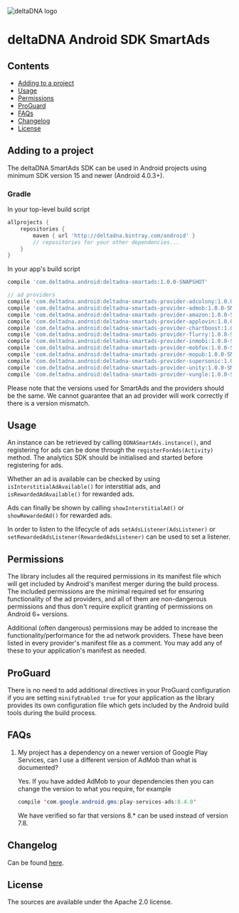 ![deltaDNA logo](https://deltadna.com/wp-content/uploads/2015/06/deltadna_www@1x.png)

# deltaDNA Android SDK SmartAds

## Contents
* [Adding to a project](#adding-to-a-project)
* [Usage](#usage)
* [Permissions](#permissions)
* [ProGuard](#proguard)
* [FAQs](#faqs)
* [Changelog](#changelog)
* [License](#license)

## Adding to a project
The deltaDNA SmartAds SDK can be used in Android projects using minimum
SDK version 15 and newer (Android 4.0.3+).

### Gradle
In your top-level build script
```groovy
allprojects {
    repositories {
        maven { url 'http://deltadna.bintray.com/android' }
        // repositories for your other dependencies...
    }
}
```
In your app's build script
```groovy
compile 'com.deltadna.android:deltadna-smartads:1.0.0-SNAPSHOT'

// ad providers
compile 'com.deltadna.android:deltadna-smartads-provider-adcolony:1.0.0-SNAPSHOT'
compile 'com.deltadna.android:deltadna-smartads-provider-admob:1.0.0-SNAPSHOT'
compile 'com.deltadna.android:deltadna-smartads-provider-amazon:1.0.0-SNAPSHOT'
compile 'com.deltadna.android:deltadna-smartads-provider-applovin:1.0.0-SNAPSHOT'
compile 'com.deltadna.android:deltadna-smartads-provider-chartboost:1.0.0-SNAPSHOT'
compile 'com.deltadna.android:deltadna-smartads-provider-flurry:1.0.0-SNAPSHOT'
compile 'com.deltadna.android:deltadna-smartads-provider-inmobi:1.0.0-SNAPSHOT'
compile 'com.deltadna.android:deltadna-smartads-provider-mobfox:1.0.0-SNAPSHOT'
compile 'com.deltadna.android:deltadna-smartads-provider-mopub:1.0.0-SNAPSHOT'
compile 'com.deltadna.android:deltadna-smartads-provider-supersonic:1.0.0-SNAPSHOT'
compile 'com.deltadna.android:deltadna-smartads-provider-unity:1.0.0-SNAPSHOT'
compile 'com.deltadna.android:deltadna-smartads-provider-vungle:1.0.0-SNAPSHOT'
```

Please note that the versions used for SmartAds and the providers should
be the same. We cannot guarantee that an ad provider will work correctly
if there is a version mismatch.

## Usage
An instance can be retrieved by calling `DDNASmartAds.instance()`, and
registering for ads can be done through the `registerForAds(Activity)`
method. The analytics SDK should be initialised and started before
registering for ads.

Whether an ad is available can be checked by using
`isInterstitialAdAvailable()` for interstitial ads, and
`isRewardedAdAvailable()` for rewarded ads.

Ads can finally be shown by calling `showInterstitialAd()` or
`showRewardedAd()` for rewarded ads.

In order to listen to the lifecycle of ads `setAdsListener(AdsListener)`
or `setRewardedAdsListener(RewardedAdsListener)` can be used to set a
listener.

## Permissions
The library includes all the required permissions in its manifest file
which will get included by Android's manifest merger during the build
process. The included permissions are the minimal required set for
ensuring functionality of the ad providers, and all of them are
non-dangerous permissions and thus don't require explicit granting of
permissions on Android 6+ versions.

Additional (often dangerous) permissions may be added to increase the
functionality/performance for the ad network providers. These have been
listed in every provider's manifest file as a comment. You may add any
of these to your application's manifest as needed.

## ProGuard
There is no need to add additional directives in your ProGuard
configuration if you are setting `minifyEnabled true` for your
application as the library provides its own configuration file which
gets included by the Android build tools during the build process.

## FAQs
1.  My project has a dependency on a newer version of Google Play
    Services, can I use a different version of AdMob than what is
    documented?
    
    Yes. If you have added AdMob to your dependencies then you can
    change the version to what you require, for example
    ```Java
    compile 'com.google.android.gms:play-services-ads:8.4.0'
    ```
    We have verified so far that versions 8.* can be used instead of
    version 7.8.

## Changelog
Can be found [here](CHANGELOG.md).

## License
The sources are available under the Apache 2.0 license.
